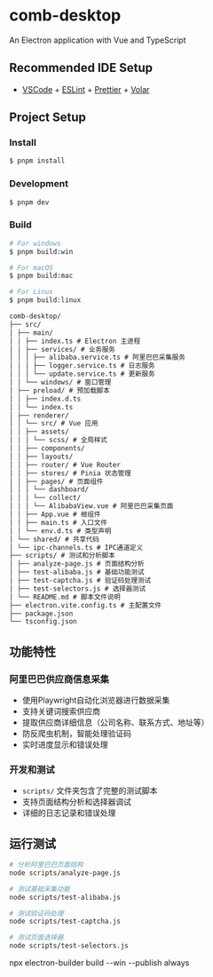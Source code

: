 # comb-desktop

An Electron application with Vue and TypeScript

## Recommended IDE Setup

- [VSCode](https://code.visualstudio.com/) + [ESLint](https://marketplace.visualstudio.com/items?itemName=dbaeumer.vscode-eslint) + [Prettier](https://marketplace.visualstudio.com/items?itemName=esbenp.prettier-vscode) + [Volar](https://marketplace.visualstudio.com/items?itemName=Vue.volar)

## Project Setup

### Install

```bash
$ pnpm install
```

### Development

```bash
$ pnpm dev
```

### Build

```bash
# For windows
$ pnpm build:win

# For macOS
$ pnpm build:mac

# For Linux
$ pnpm build:linux
```

```markdown
comb-desktop/
├── src/
│ ├── main/
│ │ ├── index.ts # Electron 主进程
│ │ ├── services/ # 业务服务
│ │ │ ├── alibaba.service.ts # 阿里巴巴采集服务
│ │ │ ├── logger.service.ts # 日志服务
│ │ │ └── update.service.ts # 更新服务
│ │ └── windows/ # 窗口管理
│ ├── preload/ # 预加载脚本
│ │ ├── index.d.ts
│ │ └── index.ts
│ ├── renderer/
│ │ └── src/ # Vue 应用
│ │ ├── assets/
│ │ │ └── scss/ # 全局样式
│ │ ├── components/
│ │ ├── layouts/
│ │ ├── router/ # Vue Router
│ │ ├── stores/ # Pinia 状态管理
│ │ ├── pages/ # 页面组件
│ │ │ └── dashboard/
│ │ │ └── collect/
│ │ │ └── AlibabaView.vue # 阿里巴巴采集页面
│ │ ├── App.vue # 根组件
│ │ ├── main.ts # 入口文件
│ │ └── env.d.ts # 类型声明
│ └── shared/ # 共享代码
│ └── ipc-channels.ts # IPC通道定义
├── scripts/ # 测试和分析脚本
│ ├── analyze-page.js # 页面结构分析
│ ├── test-alibaba.js # 基础功能测试
│ ├── test-captcha.js # 验证码处理测试
│ ├── test-selectors.js # 选择器测试
│ └── README.md # 脚本文件说明
├── electron.vite.config.ts # 主配置文件
├── package.json
└── tsconfig.json
```

## 功能特性

### 阿里巴巴供应商信息采集

- 使用Playwright自动化浏览器进行数据采集
- 支持关键词搜索供应商
- 提取供应商详细信息（公司名称、联系方式、地址等）
- 防反爬虫机制，智能处理验证码
- 实时进度显示和错误处理

### 开发和测试

- `scripts/` 文件夹包含了完整的测试脚本
- 支持页面结构分析和选择器调试
- 详细的日志记录和错误处理

## 运行测试

```bash
# 分析阿里巴巴页面结构
node scripts/analyze-page.js

# 测试基础采集功能
node scripts/test-alibaba.js

# 测试验证码处理
node scripts/test-captcha.js

# 测试页面选择器
node scripts/test-selectors.js
```

npx electron-builder build --win --publish always
